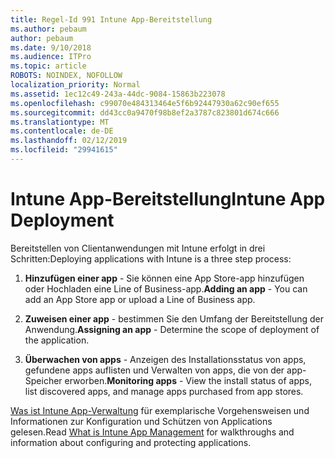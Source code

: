 ```yaml
---
title: Regel-Id 991 Intune App-Bereitstellung
ms.author: pebaum
author: pebaum
ms.date: 9/10/2018
ms.audience: ITPro
ms.topic: article
ROBOTS: NOINDEX, NOFOLLOW
localization_priority: Normal
ms.assetid: 1ec12c49-243a-44dc-9084-15863b223078
ms.openlocfilehash: c99070e484313464e5f6b92447930a62c90ef655
ms.sourcegitcommit: dd43cc0a9470f98b8ef2a3787c823801d674c666
ms.translationtype: MT
ms.contentlocale: de-DE
ms.lasthandoff: 02/12/2019
ms.locfileid: "29941615"
---
```

# <a name="intune-app-deployment"></a><span data-ttu-id="8cd66-102">Intune App-Bereitstellung</span><span class="sxs-lookup"><span data-stu-id="8cd66-102">Intune App Deployment</span></span>

<span data-ttu-id="8cd66-103">Bereitstellen von Clientanwendungen mit Intune erfolgt in drei Schritten:</span><span class="sxs-lookup"><span data-stu-id="8cd66-103">Deploying applications with Intune is a three step process:</span></span>
  
1. <span data-ttu-id="8cd66-104">**Hinzufügen einer app** - Sie können eine App Store-app hinzufügen oder Hochladen eine Line of Business-app.</span><span class="sxs-lookup"><span data-stu-id="8cd66-104">**Adding an app** - You can add an App Store app or upload a Line of Business app.</span></span> 
    
2. <span data-ttu-id="8cd66-105">**Zuweisen einer app** - bestimmen Sie den Umfang der Bereitstellung der Anwendung.</span><span class="sxs-lookup"><span data-stu-id="8cd66-105">**Assigning an app** - Determine the scope of deployment of the application.</span></span> 
    
3. <span data-ttu-id="8cd66-106">**Überwachen von apps** - Anzeigen des Installationsstatus von apps, gefundene apps auflisten und Verwalten von apps, die von der app-Speicher erworben.</span><span class="sxs-lookup"><span data-stu-id="8cd66-106">**Monitoring apps** - View the install status of apps, list discovered apps, and manage apps purchased from app stores.</span></span> 
    
<span data-ttu-id="8cd66-107">[Was ist Intune App-Verwaltung](https://docs.microsoft.com/intune/app-management) für exemplarische Vorgehensweisen und Informationen zur Konfiguration und Schützen von Applications gelesen.</span><span class="sxs-lookup"><span data-stu-id="8cd66-107">Read [What is Intune App Management](https://docs.microsoft.com/intune/app-management) for walkthroughs and information about configuring and protecting applications.</span></span> 
  

